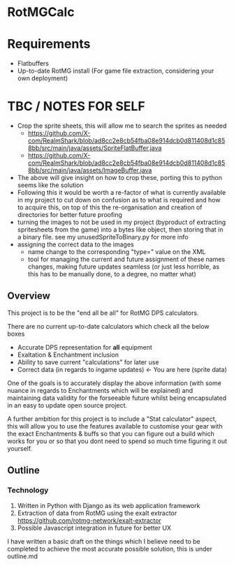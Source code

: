 # RotMGCalc

# Requirements

- Flatbuffers
- Up-to-date RotMG install (For game file extraction, considering your own deployment)

# TBC / NOTES FOR SELF

- Crop the sprite sheets, this will allow me to search the sprites as needed
  - https://github.com/X-com/RealmShark/blob/ad8cc2e8cb54fba08e914dcb0d811408d1c858bb/src/main/java/assets/SpriteFlatBuffer.java
  - https://github.com/X-com/RealmShark/blob/ad8cc2e8cb54fba08e914dcb0d811408d1c858bb/src/main/java/assets/ImageBuffer.java
- The above will give insight on how to crop these, porting this to python seems like the solution
- Following this it would be worth a re-factor of what is currently available in my project to cut down on 
confusion as to what is required and how to acquire this, on top of this the
re-organisation and creation of directories for better future proofing
- turning the images to not be used in my project (byproduct of extracting spritesheets from the game)
into a bytes like object, then storing that in a binary file. see my unusedSpriteToBinary.py for more info
- assigning the correct data to the images
  - name change to the corresponding "type=" value on the XML
  - tool for managing the current and future assignment of these names changes, making future updates seamless 
  (or just less horrible, as this has to be manually done, to a degree, no matter what)

## Overview

This project is to be the "end all be all" for RotMG DPS calculators.

There are no current up-to-date calculators which check all the below boxes

- Accurate DPS representation for **all** equipment
- Exaltation & Enchantment inclusion
- Ability to save current "calculations" for later use
- Correct data (in regards to ingame updates) <- You are here (sprite data)

One of the goals is to accurately display the above information (with some nuance in regards to Enchantments which will be explained) and maintaining data validity for the forseeable future whilst being encapsulated in an easy to update open source project.

A further ambition for this project is to include a "Stat calculator" aspect, this will allow you to use the features available to customise your gear with the exact Enchantments & buffs so that you can figure out a build which works for you or so that you dont need to spend so much time figuring it out yourself. 

## Outline

### Technology

1. Written in Python with Django as its web application framework
2. Extraction of data from RotMG using the exalt extractor https://github.com/rotmg-network/exalt-extractor
3. Possible Javascript integration in future for better UX

I have written a basic draft on the things which I believe need to be completed to achieve the most accurate possible solution, this is under outline.md
